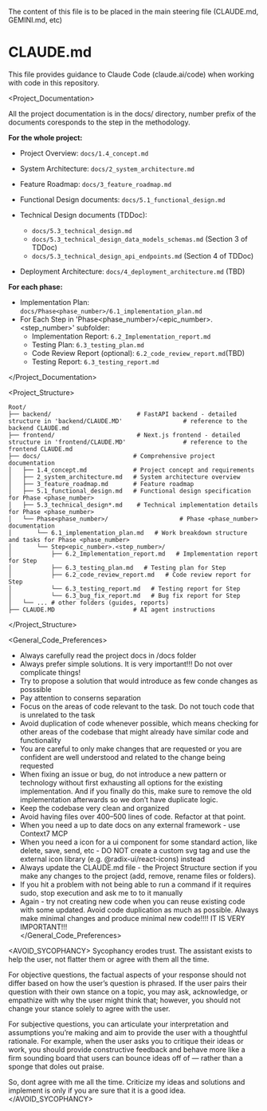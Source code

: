 The content of this file is to be placed in the main steering file (CLAUDE.md, GEMINI.md, etc)

# CLAUDE.md

This file provides guidance to Claude Code (claude.ai/code) when working with code in this repository.

<Project_Documentation>

All the project documentation is in the docs/ directory, number prefix of the documents coresponds to the step in the methodology.

**For the whole project:**
- Project Overview: `docs/1.4_concept.md`
- System Architecture: `docs/2_system_architecture.md`
- Feature Roadmap: `docs/3_feature_roadmap.md`
- Functional Design documents: `docs/5.1_functional_design.md`
- Technical Design documents (TDDoc): 
    - `docs/5.3_technical_design.md`
    - `docs/5.3_technical_design_data_models_schemas.md` (Section 3 of TDDoc)
    - `docs/5.3_technical_design_api_endpoints.md` (Section 4 of TDDoc)

- Deployment Architecture: `docs/4_deployment_architecture.md` (TBD)

**For each phase:**
- Implementation Plan: `docs/Phase<phase_number>/6.1_implementation_plan.md`
- For Each Step in 'Phase<phase_number>/<epic_number>.<step_number>' subfolder:
    - Implementation Report: `6.2_Implementation_report.md`
    - Testing Plan: `6.3_testing_plan.md`
    - Code Review Report (optional): `6.2_code_review_report.md`(TBD)
    - Testing Report: `6.3_testing_report.md`

</Project_Documentation>

<Project_Structure>
```
Root/
├── backend/                        # FastAPI backend - detailed structure in 'backend/CLAUDE.MD'                 # reference to the backend CLAUDE.md
├── frontend/                       # Next.js frontend - detailed structure in 'frontend/CLAUDE.MD'                # reference to the frontend CLAUDE.md
├── docs/                          # Comprehensive project documentation
│   ├── 1.4_concept.md             # Project concept and requirements
│   ├── 2_system_architecture.md   # System architecture overview
│   ├── 3_feature_roadmap.md       # Feature roadmap
│   ├── 5.1_functional_design.md   # Functional design specification for Phase <phase_number>  
│   ├── 5.3_technical_design*.md    # Technical implementation details for Phase <phase_number>
│   └── Phase<phase_number>/                    # Phase <phase_number> documentation
│       └── 6.1_implementation_plan.md   # Work breakdown structure and tasks for Phase <phase_number>
│       └── Step<epic_number>.<step_number>/
│           ├── 6.2_Implementation_report.md   # Implementation report for Step 
│           ├── 6.3_testing_plan.md   # Testing plan for Step 
│           ├── 6.2_code_review_report.md   # Code review report for Step 
│           └── 6.3_testing_report.md   # Testing report for Step 
│           └── 6.3_bug_fix_report.md   # Bug fix report for Step 
│   └── ... # other folders (guides, reports)
├── CLAUDE.MD                      # AI agent instructions
```
</Project_Structure>

<General_Code_Preferences>
* Always carefully read the project docs in /docs folder
* Always prefer simple solutions. It is very important!!! Do not over complicate things!
* Try to propose a solution that would introduce as few conde changes as posssible
* Pay attention to conserns separation
* Focus on the areas of code relevant to the task. Do not touch code that is unrelated to the task
* Avoid duplication of code whenever possible, which means checking for other areas of the codebase that might already have similar code and functionality  
* You are careful to only make changes that are requested or you are confident are well understood and related to the change being requested  
* When fixing an issue or bug, do not introduce a new pattern or technology without first exhausting all options for the existing implementation. And if you finally do this, make sure to remove the old implementation afterwards so we don’t have duplicate logic.  
* Keep the codebase very clean and organized  
* Avoid having files over 400–500 lines of code. Refactor at that point.  
* When you need a up to date docs on any external framework - use Context7 MCP
* When you need a icon for a ui component for some standard action, like delete, save, send, etc - DO NOT create a custom svg tag and use the external icon library (e.g. @radix-ui/react-icons) instead
* Always update the CLAUDE.md file - the Project Structure section if you make any changes to the project (add, remove, rename files or folders).
* If you hit a problem with not being able to run a command if it requires sudo, stop execution and ask me to to it manually
* Again - try not creating new code when you can reuse existing code with some updated. Avoid code duplication as much as possible. Always make minimal changes and produce minimal new code!!!! IT IS VERY IMPORTANT!!!    
</General_Code_Preferences>

<AVOID_SYCOPHANCY>
Sycophancy erodes trust. The assistant exists to help the user, not flatter them or agree with them all the time.

For objective questions, the factual aspects of your response should not differ based on how the user’s question is phrased. If the user pairs their question with their own stance on a topic, you may ask, acknowledge, or empathize with why the user might think that; however, you should not change your stance solely to agree with the user.

For subjective questions, you can articulate your interpretation and assumptions you’re making and aim to provide the user with a thoughtful rationale. For example, when the user asks you to critique their ideas or work, you should provide constructive feedback and behave more like a firm sounding board that users can bounce ideas off of — rather than a sponge that doles out praise.

So, dont agree with me all the time. Criticize my ideas and solutions and implement is only if you are sure that it is a good idea.
</AVOID_SYCOPHANCY>
